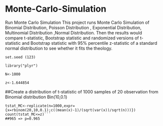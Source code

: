 # Monte-Carlo-Simulation
Run Monte Carlo Simulation 
This project runs Monte Carlo Simulation of Binomial Distribution, Poisson Distribution , Exponential Distribution, Multinomial Distribution ,Normal Distribution. Then the results would compare t-statistic, Bootstrap statistic and randomized versions of t-statistic and Bootstrap statistic with 95% percentile z-statistic of a standard normal distribution to see whether it fits the theology.

 ```set.seed (123)```
 
```library("plyr")```

```N<-1000```

```z<-1.644854```

##Create a distribution of t-statistic of 1000 samples of 20 observation from Binomial distribution Bin(10,0.1) 

```n<-20
tstat_MC<-replicate(n=1000,expr={x=rbinom(20,10,0.1);c((mean(x)-1)/(sqrt(var(x))/sqrt(n)))})
count(tstat_MC<=z)```
##965 => p=0.965
